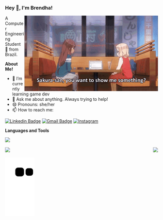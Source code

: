 <!--
**Cophhy/Cophhy** is a ✨ _special_ ✨ repository because its `README.md` (this file) appears on your GitHub profile.

Here are some ideas to get you started:

 🔭 I’m currently working on asdasd
- 🌱 I’m currently learning ...
- 👯 I’m looking to collaborate on ...
- 🤔 I’m looking for help with ...
- 💬 Ask me about ...
- 📫 How to reach me: ...
- 😄 Pronouns: ...
- ⚡ Fun fact: ...
-->
<h3 title="hehehe"> Hey 👋, I'm Brendha!</h3>
<a href="https://www.linkedin.com/in/brendha-gruber/">  
  <img align="right" alt="GIF" src="https://github.com/Cophhy/Cophhy/blob/main/new-game-computer-crash.gif" width="440" />
</a>

A Computer Engineering Student 🚀 from Brazil.

**About Me!**
- 🔭 I’m currently learning game dev
- 💬  Ask me about anything. Always trying to help!
- 😄 Pronouns: she/her
- 📫 How to reach me: 

[![Linkedin Badge](https://img.shields.io/badge/LinkedIn-0077B5?style=for-the-badge&logo=linkedin&logoColor=white)](https://www.linkedin.com/in/brendha-gruber/) 
[![Gmail Badge](https://img.shields.io/badge/Gmail-D14836?style=for-the-badge&logo=gmail&logoColor=white)](mailto:brendhaiara7@gmail.com)
[![Instagram](https://img.shields.io/badge/Instagram-%23E4405F.svg?style=for-the-badge&logo=Instagram&logoColor=white)](https://www.instagram.com/cophhy/)

**Languages and Tools**  
 
<p align="left">
  <a href="https://skillicons.dev">
    <img src="https://skillicons.dev/icons?i=java,cs,cpp,arduino,raspberrypi,autocad,unity,unreal,blender&perline=3" />
  </a>
</p>

<div>
<a href="https://github.com/Cophhy">
<img height="155em" src="https://github-readme-stats-git-masterrstaa-rickstaa.vercel.app/api/top-langs/?username=Cophhy&layout=compact&langs_count=7&theme=tokyonight"/>
<img align="right" height="155em" src="https://github-readme-stats-git-masterrstaa-rickstaa.vercel.app/api?username=Cophhy&show_icons=true&theme=tokyonight&include_all_commits=true&count_private=true"/>
</div>

![snake gif](https://github.com/Cophhy/Cophhy/blob/output/github-contribution-grid-snake.svg#gh-dark-mode-only)
